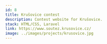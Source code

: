 ```yaml
---
id: 8
title: Krušovice contest
description: Contest website for Krušovice.
stack: HTML/CSS, Laravel
link: https://www.soutez.krusovice.cz/
image: ../images/projects/krusovice.jpg
---
```

